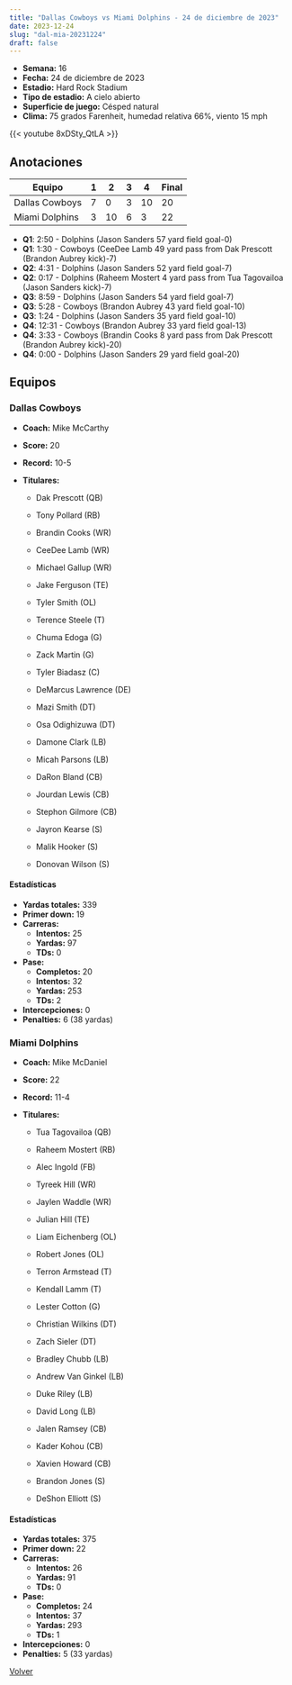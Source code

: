 ```yaml
---
title: "Dallas Cowboys vs Miami Dolphins - 24 de diciembre de 2023"
date: 2023-12-24
slug: "dal-mia-20231224"
draft: false
---
```


- **Semana:** 16
- **Fecha:** 24 de diciembre de 2023
- **Estadio:** Hard Rock Stadium
- **Tipo de estadio:** A cielo abierto
- **Superficie de juego:** Césped natural
- **Clima:** 75 grados Farenheit, humedad relativa 66%, viento 15 mph


{{< youtube 8xDSty_QtLA >}}


## Anotaciones
| Equipo | 1 | 2 | 3 | 4 | Final |
|--------|---|---|---|---|-------|
| Dallas Cowboys  | 7 | 0 | 3 | 10  | 20 |
| Miami Dolphins  | 3 | 10 | 6 | 3  | 22 |
- **Q1**: 2:50 - Dolphins (Jason Sanders 57 yard field goal-0)
- **Q1**: 1:30 - Cowboys (CeeDee Lamb 49 yard pass from Dak Prescott (Brandon Aubrey kick)-7)
- **Q2**: 4:31 - Dolphins (Jason Sanders 52 yard field goal-7)
- **Q2**: 0:17 - Dolphins (Raheem Mostert 4 yard pass from Tua Tagovailoa (Jason Sanders kick)-7)
- **Q3**: 8:59 - Dolphins (Jason Sanders 54 yard field goal-7)
- **Q3**: 5:28 - Cowboys (Brandon Aubrey 43 yard field goal-10)
- **Q3**: 1:24 - Dolphins (Jason Sanders 35 yard field goal-10)
- **Q4**: 12:31 - Cowboys (Brandon Aubrey 33 yard field goal-13)
- **Q4**: 3:33 - Cowboys (Brandin Cooks 8 yard pass from Dak Prescott (Brandon Aubrey kick)-20)
- **Q4**: 0:00 - Dolphins (Jason Sanders 29 yard field goal-20)


## Equipos


### Dallas Cowboys
* **Coach:** Mike McCarthy
* **Score:** 20
* **Record:** 10-5
* **Titulares:** 

  * Dak Prescott (QB) 

  * Tony Pollard (RB) 

  * Brandin Cooks (WR) 

  * CeeDee Lamb (WR) 

  * Michael Gallup (WR) 

  * Jake Ferguson (TE) 

  * Tyler Smith (OL) 

  * Terence Steele (T) 

  * Chuma Edoga (G) 

  * Zack Martin (G) 

  * Tyler Biadasz (C) 

  * DeMarcus Lawrence (DE) 

  * Mazi Smith (DT) 

  * Osa Odighizuwa (DT) 

  * Damone Clark (LB) 

  * Micah Parsons (LB) 

  * DaRon Bland (CB) 

  * Jourdan Lewis (CB) 

  * Stephon Gilmore (CB) 

  * Jayron Kearse (S) 

  * Malik Hooker (S) 

  * Donovan Wilson (S) 

#### Estadísticas
* **Yardas totales:** 339
* **Primer down:** 19
* **Carreras:**
  * **Intentos:** 25
  * **Yardas:** 97
  * **TDs:** 0
* **Pase:**
  * **Completos:** 20
  * **Intentos:** 32
  * **Yardas:** 253
  * **TDs:** 2
* **Intercepciones:** 0
* **Penalties:** 6 (38 yardas)

### Miami Dolphins
* **Coach:** Mike McDaniel
* **Score:** 22
* **Record:** 11-4
* **Titulares:** 

  * Tua Tagovailoa (QB) 

  * Raheem Mostert (RB) 

  * Alec Ingold (FB) 

  * Tyreek Hill (WR) 

  * Jaylen Waddle (WR) 

  * Julian Hill (TE) 

  * Liam Eichenberg (OL) 

  * Robert Jones (OL) 

  * Terron Armstead (T) 

  * Kendall Lamm (T) 

  * Lester Cotton (G) 

  * Christian Wilkins (DT) 

  * Zach Sieler (DT) 

  * Bradley Chubb (LB) 

  * Andrew Van Ginkel (LB) 

  * Duke Riley (LB) 

  * David Long (LB) 

  * Jalen Ramsey (CB) 

  * Kader Kohou (CB) 

  * Xavien Howard (CB) 

  * Brandon Jones (S) 

  * DeShon Elliott (S) 

#### Estadísticas
* **Yardas totales:** 375
* **Primer down:** 22
* **Carreras:**
  * **Intentos:** 26
  * **Yardas:** 91
  * **TDs:** 0
* **Pase:**
  * **Completos:** 24
  * **Intentos:** 37
  * **Yardas:** 293
  * **TDs:** 1
* **Intercepciones:** 0
* **Penalties:** 5 (33 yardas)


[Volver](/historia/2023)
